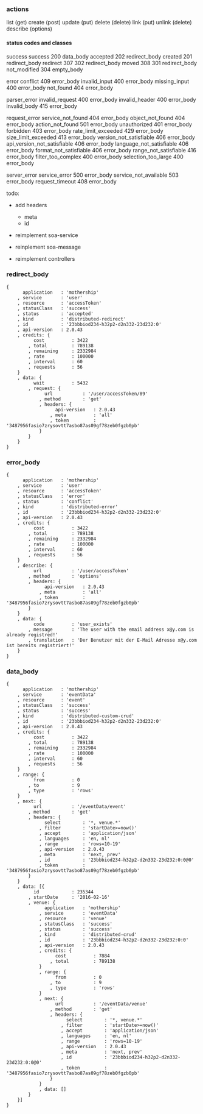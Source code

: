 ### actions
list (get)
create (post)
update (put)
delete (delete)
link (put)
unlink (delete)
describe (options)





#### status codes and classes
success
    success                         200         data_body
    accepted                        202         redirect_body
    created                         201         redirect_body
    redirect                        307 302     redirect_body
    moved                           308 301     redirect_body
    not_modified                    304         empty_body
    
error
    conflict                        409         error_body
    invalid_input                   400         error_body
    missing_input                   400         error_body
    not_found                       404         error_body

parser_error
    invalid_request                 400         error_body
    invalid_header                  400         error_body
    invalid_body                    415         error_body
    
request_error
    service_not_found               404         error_body
    object_not_found                404         error_body
    action_not_found                501         error_body
    unauthorized                    401         error_body
    forbidden                       403         error_body
    rate_limit_exceeded             429         error_body
    size_limit_exceeded             413         error_body
    version_not_satisfiable         406         error_body
    api_version_not_satisfiable     406         error_body
    language_not_satisfiable        406         error_body
    format_not_satisfiable          406         error_body
    range_not_satisfiable           416         error_body
    filter_too_complex              400         error_body
    selection_too_large             400         error_body
 
server_error
    service_error                   500         error_body
    service_not_available           503         error_body
    request_timeout                 408         error_body



todo:
- add headers
    - meta
    - id
    
- reimplement soa-service
- reinplement soa-message
- reimplement controllers



### redirect_body
    {
          application   : 'mothership'
        , service       : 'user'
        , resource      : 'accessToken'
        , statusClass   : 'success'
        , status        : 'accepted'
        , kind          : 'distributed-redirect'
        , id            : '23bbbiod234-h32p2-d2n332-23d232:0'
        , api-version   : 2.0.43
        , credits: {
              cost          : 3422
            , total         : 789138
            , remaining     : 2332984
            , rate          : 100000
            , interval      : 60
            , requests      : 56
        }
        , data: {
              wait          : 5432
            , request: {
                  url           : '/user/accessToken/89'
                , method        : 'get'
                , headers: {
                      api-version   : 2.0.43
                    , meta          : 'all'
                    , token         : '3487956fasio7zrysovtt7asbo87as09gf78zeb0fgzb0pb'
                }
            }
        }
    }





### error_body
    {
          application   : 'mothership'
        , service       : 'user'
        , resource      : 'accessToken'
        , statusClass   : 'error'
        , status        : 'conflict'
        , kind          : 'distributed-error'
        , id            : '23bbbiod234-h32p2-d2n332-23d232:0'
        , api-version   : 2.0.43
        , credits: {
              cost          : 3422
            , total         : 789138
            , remaining     : 2332984
            , rate          : 100000
            , interval      : 60
            , requests      : 56
        }
        , describe: {
              url           : '/user/accessToken'
            , method        : 'options'
            , headers: {
                  api-version   : 2.0.43
                , meta          : 'all'
                , token         : '3487956fasio7zrysovtt7asbo87as09gf78zeb0fgzb0pb'
            }              
        }
        , data: {
              code          : 'user_exists'
            , message       : 'The user with the email address x@y.com is already registred!'
            , translation   : 'Der Benutzer mit der E-Mail Adresse x@y.com ist bereits registriert!'
        }
    }




### data_body
    {
          application   : 'mothership'
        , service       : 'eventData'
        , resource      : 'event'
        , statusClass   : 'success'
        , status        : 'success'
        , kind          : 'distributed-custom-crud'
        , id            : '23bbbiod234-h32p2-d2n332-23d232:0'
        , api-version   : 2.0.43
        , credits: {
              cost          : 3422
            , total         : 789138
            , remaining     : 2332984
            , rate          : 100000
            , interval      : 60
            , requests      : 56
        }
        , range: {
              from          : 0
            , to            : 9
            , type          : 'rows'
        }
        , next: {
              url           : '/eventData/event'
            , method        : 'get'
            , headers: {
                  select        : '*, venue.*'
                , filter        : 'startDate>=now()'
                , accept        : 'application/json'
                , languages     : 'en, nl'
                , range         : 'rows=10-19'
                , api-version   : 2.0.43
                , meta          : 'next, prev'
                , id            : '23bbbiod234-h32p2-d2n332-23d232:0:0@0'
                , token         : '3487956fasio7zrysovtt7asbo87as09gf78zeb0fgzb0pb'
            }              
        }
        , data: [{
              id            : 235344
            , startDate     : '2016-02-16'
            , venue: {
                  application   : 'mothership'
                , service       : 'eventData'
                , resource      : 'venue'
                , statusClass   : 'success'
                , status        : 'success'
                , kind          : 'distributed-crud'
                , id            : '23bbbiod234-h32p2-d2n332-23d232:0:0'
                , api-version   : 2.0.43
                , credits: {
                      cost          : 7884
                    , total         : 789138
                }
                , range: {
                      from          : 0
                    , to            : 9
                    , type          : 'rows'
                }
                , next: {
                      url           : '/eventData/venue'
                    , method        : 'get'
                    , headers: {
                          select        : '*, venue.*'
                        , filter        : 'startDate>=now()'
                        , accept        : 'application/json'
                        , languages     : 'en, nl'
                        , range         : 'rows=10-19'
                        , api-version   : 2.0.43
                        , meta          : 'next, prev'
                        , id            : '23bbbiod234-h32p2-d2n332-23d232:0:0@0'
                        , token         : '3487956fasio7zrysovtt7asbo87as09gf78zeb0fgzb0pb'
                    }              
                }
                , data: []
            }
        }]
    }
